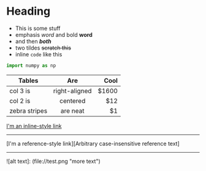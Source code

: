 Heading
=======
* This is some stuff
* emphasis *word* and bold **word** 
* and then **_both_**
* two tildes ~~scratch this~~
* inline `code` like this
```python
import numpy as np
```

| Tables        | Are           | Cool  |
| ------------- |:-------------:| -----:|
| col 3 is      | right-aligned | $1600 |
| col 2 is      | centered      |   $12 |
| zebra stripes | are neat      |    $1 |

[I'm an inline-style link](https://www.google.com)

***

[I'm a reference-style link][Arbitrary case-insensitive reference text]

---

![alt text]: (file://test.png "more text")